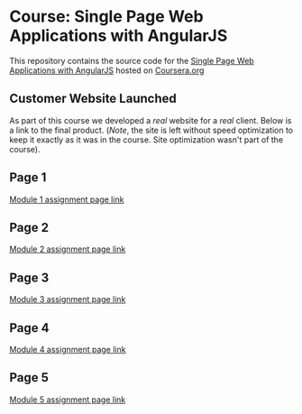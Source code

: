 # Course: Single Page Web Applications with AngularJS

This repository contains the source code for the [Single Page Web Applications with AngularJS](https://www.coursera.org/learn/single-page-web-apps-with-angularjs) hosted on [Coursera.org](https://www.coursera.org)


## Customer Website Launched
As part of this course we developed a *real* website for a *real* client. Below is a link to the final product. (*Note*, the site is left without speed optimization to keep it exactly as it was in the course. Site optimization wasn't part of the course).

## Page 1

[Module 1 assignment page link](https://meharima.github.io/Coursera_angularJS_Peer_Assignment1/assignments/assignment1/assignment1-starter-code/)

## Page 2

[Module 2 assignment page link](https://meharima.github.io/Coursera_angularJS_Peer_Assignment1/assignments/assignment2/assignment2-starter-code/)

## Page 3

[Module 3 assignment page link](https://meharima.github.io/Coursera_angularJS_Peer_Assignment1/assignments/assignment3/assignment3-starter-code/)

## Page 4

[Module 4 assignment page link](https://meharima.github.io/Coursera_angularJS_Peer_Assignment1/assignments/assignment4/assignment4-starter-code/)

## Page 5

[Module 5 assignment page link](https://meharima.github.io/Coursera_angularJS_Peer_Assignment1/assignments/assignment5/assignment5-starter-code/)
